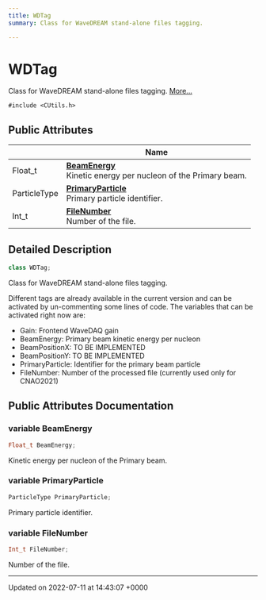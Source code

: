 ```yaml
---
title: WDTag
summary: Class for WaveDREAM stand-alone files tagging. 

---
```


# WDTag



Class for WaveDREAM stand-alone files tagging.  [More...](#detailed-description)


`#include <CUtils.h>`

## Public Attributes

|                | Name           |
| -------------- | -------------- |
| Float_t | **[BeamEnergy](/Classes/classWDTag.md#variable-beamenergy)** <br>Kinetic energy per nucleon of the Primary beam.  |
| ParticleType | **[PrimaryParticle](/Classes/classWDTag.md#variable-primaryparticle)** <br>Primary particle identifier.  |
| Int_t | **[FileNumber](/Classes/classWDTag.md#variable-filenumber)** <br>Number of the file.  |

## Detailed Description

```cpp
class WDTag;
```

Class for WaveDREAM stand-alone files tagging. 

Different tags are already available in the current version and can be activated by un-commenting some lines of code. The variables that can be activated right now are:

* Gain: Frontend WaveDAQ gain
* BeamEnergy: Primary beam kinetic energy per nucleon
* BeamPositionX: TO BE IMPLEMENTED
* BeamPositionY: TO BE IMPLEMENTED
* PrimaryParticle: Identifier for the primary beam particle
* FileNumber: Number of the processed file (currently used only for CNAO2021) 

## Public Attributes Documentation

### variable BeamEnergy

```cpp
Float_t BeamEnergy;
```

Kinetic energy per nucleon of the Primary beam. 

### variable PrimaryParticle

```cpp
ParticleType PrimaryParticle;
```

Primary particle identifier. 

### variable FileNumber

```cpp
Int_t FileNumber;
```

Number of the file. 

-------------------------------

Updated on 2022-07-11 at 14:43:07 +0000
